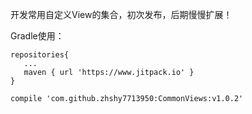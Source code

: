 开发常用自定义View的集合，初次发布，后期慢慢扩展！

Gradle使用：

    repositories{
       ...
       maven { url 'https://www.jitpack.io' }
    }

    compile 'com.github.zhshy7713950:CommonViews:v1.0.2'


